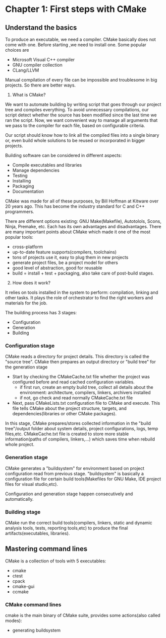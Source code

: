 # Chapter 1: First steps with CMake

## Understand the basics
To produce an executable, we need a compiler. CMake basically does not come with one.
Before starting ,we need to install one. Some popular choices are
- Microsoft Visual C++ compiler
- GNU compiler collection
- CLang/LLVM

Manual compilation of every file can be impossible and troublesome in big projects. So there are better ways.

1. What is CMake?

We want to automate building by writing script that goes through our project tree and compiles everything.
To avoid unnecessary compilations, our script detect whether the source has been modified since the last time we ran the script.
Now, we want convenient way to manage all arguments that we pass to the compiler for each file, based on configurable criteria.

Our script should know how to link all the compiled files into a single binary or, even build whole solutions to be reused or incorporated in bigger projects.

Building software can be considered in different aspects:
- Compile executables and libraries
- Manage dependencies
- Testing
- Installing
- Packaging
- Documentation

CMake was made for all of these purposes, by Bill Hoffman at Kitware over 20 years ago.
This has become the industry standard for C and C++ programmers.

There are different options existing: GNU Make(Makefile), Autotolols, Scons, Ninja, Premake, etc. Each has its own advantages and disadvantages.
There are many important points about CMake which made it one of the most popular tools:
- cross-platform
- up-to-date feature supports(compilers, toolchains)
- tons of projects use it, easy to plug them in new projects
- generate project files, be a project model for others
- good level of abstraction, good for reusable
- build = install + test + packaging, also take care of post-build stages.

2. How does it work?

It relies on tools installed in the system to perform: compilation, linking and other tasks.
It plays the role of orchestrator to find the right workers and materials for the job.

The building process has 3 stages:
- Configuration
- Generation
- Building

### Configuration stage
CMake reads a directory for project details. This directory is called the "source tree".
CMake then prepares an output directory or "build tree" for the generation stage

- Start by checking the CMakeCache.txt file whether the project was configured before and read cached configuration variables.
    - if first run, create an empty build tree, collect all details about the environment: architecture, compilers, linkers, archivers installed
    - if not, go check and read normally CMakeCache.txt file
- Next, pass CMakeLists.txt configuration file to CMake and execute. This file tells CMake about the project structure, targets, and dependencies(libraries or other CMake packages).

In this stage, CMake prepares/stores collected information in the "build tree"/output folder about system details, project configurations, logs, temp files,etc.
CMakeCache.txt file is created to store more stable information(paths of compilers, linkers,...) which saves time when rebuild whole project.

### Generation stage
CMake generates a "buildsystem" for environment based on project configuration read from previous stage.
"buildsystem" is basically a configuration file for certain build tools(Makefiles for GNU Make, IDE project files for visual studio,etc).

Configuration and generation stage happen consecutively and automatically. 

### Building stage
CMake run the correct build tools(compilers, linkers, static and dynamic analysis tools, tests, reporting tools,etc) to produce the final artifacts(executables, libraries).


## Mastering command lines
CMake is a collection of tools with 5 executables:
- cmake
- ctest
- cpack
- cmake-gui
- ccmake

### CMake command lines
cmake is the main binary of CMake suite, provides some actions(also called modes):
- generating buildsystem
